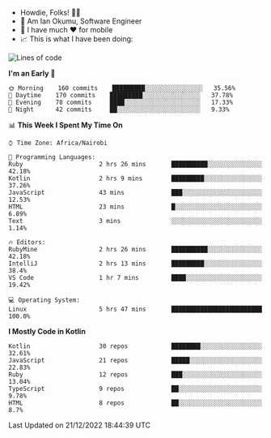 
* Howdie, Folks! 👋🤓
* 🤪 Am Ian Okumu, Software Engineer
* 📱 I have much ❤️ for mobile
* 📈 This is what I have been doing:
  
<!-- <a href="https://otsembo.github.io/OtsemboPortfolio/" style="margin-right:.5%; margin-top=.5%;">
  <img align="center" src="https://github-readme-stats.vercel.app/api/top-langs/?username=otsembo&layout=compact" />
</a> -->

<!--START_SECTION:waka-->
![Lines of code](https://img.shields.io/badge/From%20Hello%20World%20I%27ve%20Written-833%20Thousand%20lines%20of%20code-blue)

**I'm an Early 🐤** 

```text
🌞 Morning    160 commits    █████████░░░░░░░░░░░░░░░░   35.56% 
🌆 Daytime    170 commits    █████████░░░░░░░░░░░░░░░░   37.78% 
🌃 Evening    78 commits     ████░░░░░░░░░░░░░░░░░░░░░   17.33% 
🌙 Night      42 commits     ██░░░░░░░░░░░░░░░░░░░░░░░   9.33%

```


📊 **This Week I Spent My Time On** 

```text
⌚︎ Time Zone: Africa/Nairobi

💬 Programming Languages: 
Ruby                     2 hrs 26 mins       ██████████░░░░░░░░░░░░░░░   42.18% 
Kotlin                   2 hrs 9 mins        █████████░░░░░░░░░░░░░░░░   37.26% 
JavaScript               43 mins             ███░░░░░░░░░░░░░░░░░░░░░░   12.53% 
HTML                     23 mins             █░░░░░░░░░░░░░░░░░░░░░░░░   6.89% 
Text                     3 mins              ░░░░░░░░░░░░░░░░░░░░░░░░░   1.14%

🔥 Editors: 
RubyMine                 2 hrs 26 mins       ██████████░░░░░░░░░░░░░░░   42.18% 
IntelliJ                 2 hrs 13 mins       █████████░░░░░░░░░░░░░░░░   38.4% 
VS Code                  1 hr 7 mins         ████░░░░░░░░░░░░░░░░░░░░░   19.42%

💻 Operating System: 
Linux                    5 hrs 47 mins       █████████████████████████   100.0%

```

**I Mostly Code in Kotlin** 

```text
Kotlin                   30 repos            ████████░░░░░░░░░░░░░░░░░   32.61% 
JavaScript               21 repos            █████░░░░░░░░░░░░░░░░░░░░   22.83% 
Ruby                     12 repos            ███░░░░░░░░░░░░░░░░░░░░░░   13.04% 
TypeScript               9 repos             ██░░░░░░░░░░░░░░░░░░░░░░░   9.78% 
HTML                     8 repos             ██░░░░░░░░░░░░░░░░░░░░░░░   8.7%

```



 Last Updated on 21/12/2022 18:44:39 UTC
<!--END_SECTION:waka-->

<br />
<br />
<br />
<br />
<br />
  
  </div>
<!---
otsembo/otsembo is a ✨ special ✨ repository because its `README.md` (this file) appears on your GitHub profile.
You can click the Preview link to take a look at your changes.
--->
